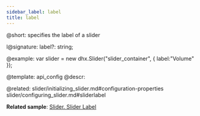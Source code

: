```yaml
---
sidebar_label: label
title: label
---          
```


@short: specifies the label of a slider

l@signature: label?: string;

@example: 
var slider = new dhx.Slider("slider_container", { 
   label:"Volume" 
});


@template:	api_config
@descr: 


@related: 
slider/initializing_slider.md#configuration-properties
slider/configuring_slider.md#sliderlabel

**Related sample**: [Slider. Slider Label](https://snippet.dhtmlx.com/4o7yttam)

